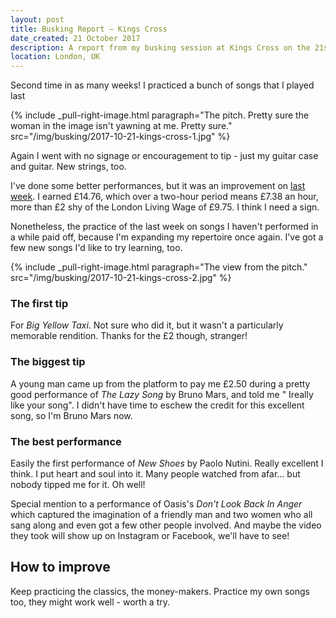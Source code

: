 ```yaml
---
layout: post
title: Busking Report – Kings Cross
date_created: 21 October 2017
description: A report from my busking session at Kings Cross on the 21st of October!
location: London, UK
---
```


Second time in as many weeks! I practiced a bunch of songs that I played last 

{% include _pull-right-image.html paragraph="The pitch. Pretty sure the woman in the image isn't yawning at me. Pretty sure." src="/img/busking/2017-10-21-kings-cross-1.jpg" %}

Again I went with no signage or encouragement to tip - just my guitar case and guitar. New strings, too.

I've done some better performances, but it was an improvement on [last week](/busking/2017-10-14-north-greenwich). I earned £14.76, which over a two-hour period means £7.38 an hour, more than £2 shy of the London Living Wage of £9.75. I think I need a sign.

Nonetheless, the practice of the last week on songs I haven't performed in a while paid off, because I'm expanding my repertoire once again. I've got a few new songs I'd like to try learning, too.

{% include _pull-right-image.html paragraph="The view from the pitch." src="/img/busking/2017-10-21-kings-cross-2.jpg" %}

### The first tip

For _Big Yellow Taxi_. Not sure who did it, but it wasn't a particularly memorable rendition. Thanks for the £2 though, stranger!

### The biggest tip

A young man came up from the platform to pay me £2.50 during a pretty good performance of _The Lazy Song_ by Bruno Mars, and told me " Ireally like your song". I didn't have time to eschew the credit for this excellent song, so I'm Bruno Mars now.

### The best performance

Easily the first performance of _New Shoes_ by Paolo Nutini. Really excellent I think. I put heart and soul into it. Many people watched from afar... but nobody tipped me for it. Oh well!

Special mention to a performance of Oasis's _Don't Look Back In Anger_ which captured the imagination of a friendly man and two women who all sang along and even got a few other people involved. And maybe the video they took will show up on Instagram or Facebook, we'll have to see!

## How to improve

Keep practicing the classics, the money-makers. Practice my own songs too, they might work well - worth a try.